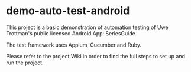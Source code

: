 # demo-auto-test-android

This project is a basic demonstration of automation testing of Uwe Trottman's public licensed Android App: SeriesGuide. 

The test framework uses Appium, Cucumber and Ruby. 

Please refer to the project Wiki in order to find the full steps to set up and run the project. 

